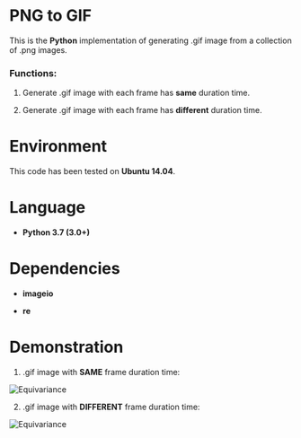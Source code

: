 # PNG to GIF

This is the **Python** implementation of generating .gif image from a collection of .png images.

### Functions:

1. Generate .gif image with each frame has **same** duration time.

2. Generate .gif image with each frame has **different** duration time.

# Environment

This code has been tested on **Ubuntu 14.04**.

# Language

* __Python 3.7 (3.0+)__

# Dependencies

* __imageio__

* __re__

# Demonstration

1. .gif image with **SAME** frame duration time:

![Equivariance](https://github.com/HeZhang1994/png-to-gif/blob/master/Img_Frames/imgGIF_SAME.gif)

2. .gif image with **DIFFERENT** frame duration time:

![Equivariance](https://github.com/HeZhang1994/png-to-gif/blob/master/Img_Frames/imgGIF_DIFF.gif)
